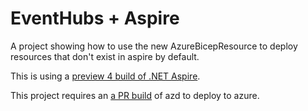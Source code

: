 # EventHubs + Aspire

A project showing how to use the new AzureBicepResource to deploy resources that don't exist in aspire by default. 

This is using a [preview 4 build of .NET Aspire](https://github.com/dotnet/aspire/blob/main/docs/using-latest-daily.md).

This project requires an [a PR build](https://github.com/Azure/azure-dev/pull/3349) of azd to deploy to azure.
